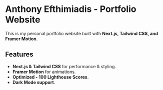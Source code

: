 # Anthony Efthimiadis - Portfolio Website

This is my personal portfolio website built with **Next.js, Tailwind CSS, and Framer Motion**.

## Features
- **Next.js & Tailwind CSS** for performance & styling.
- **Framer Motion** for animations.
- **Optimized - 100 Lighthouse Scores**.
- **Dark Mode support**.
